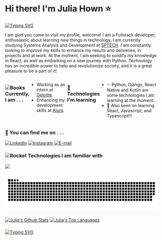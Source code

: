 <br clear="both">

<h1 align="left">Hi there! I'm Julia Hown ⭐</h1>

[![Typing SVG](https://readme-typing-svg.herokuapp.com?font=Fira+Code&weight=600&size=19&pause=1000&color=FFFFFF&width=600&height=40&lines=%F0%9F%92%BB+I'm+a+Full-stack+Developer;%F0%9F%93%8C+I+live+in+Sao+Paulo%2C+Brazil;%F0%9F%91%BE+I+love+games%2C+music+and+animes+%3A3;%F0%9F%93%9D+I+speak+eng%2C+cn+and+ofc+pt-br)](https://git.io/typing-svg)

I am glad you came to visit my profile, welcome! I am a Fullstack developer, enthusiastic about learning new things in technology. I am currently studying Systems Analysis and Development at [SPTECH](https://www.sptech.school). I am constantly looking to improve my skills to enhance my results and deliveries, in projects and at work. At the moment, I am seeking to solidify my knowledge in React, as well as embarking on a new journey with Python. Technology has an incredible power to help and revolutionize society, and it is a great pleasure to be a part of it!

<img align="right" alt="" height="390px" src="https://img.getimg.ai/generated/img-HX2E528c8fOcG3II8ERlM.jpeg">

<div style="display: flex; align-items: left; justify-content: space-between;">
  
### <img src="https://raw.githubusercontent.com/Tarikul-Islam-Anik/Animated-Fluent-Emojis/master/Emojis/Objects/Books.png" alt="Books" width="30" height="30" /> Currently, I am . . . 
- Working as an intern at [Deloitte](https://www.deloitte.com/global/en.html?icid=site_selector_global).
- Enhancing my development skills at [Alura](https://alura.com.br/).
  
###

### 📎 Technologies I'm learning
- ✨ Python, Django, React Native and Kotlin are some technologies I am <br> learning at the moment.
- 🌸 Also keen on learning React, Javascript, and Typescript!!!

</div>

###

### 📨 You can find me on . . . 
[![LinkedIn](https://img.shields.io/static/v1?message=LinkedIn&logo=linkedin&label=&color=0077B5&logoColor=white&labelColor=&style=for-the-badge)](https://www.linkedin.com/in/juliahown/)
[![Instagram](https://img.shields.io/badge/Instagram-E4405F?style=for-the-badge&logo=instagram&logoColor=white)](https://www.instagram.com/juhwzi)
[![E-mail](https://img.shields.io/badge/Gmail-D14836?style=for-the-badge&logo=gmail&logoColor=white)](mailto:juliahown87@gmail.com)

###

### <img src="https://raw.githubusercontent.com/Tarikul-Islam-Anik/Animated-Fluent-Emojis/master/Emojis/Travel%20and%20places/Rocket.png" alt="Rocket" width="30" height="30" /> Technologies I am familiar with

<a href="https://skillicons.dev">
  <img src="https://skillicons.dev/icons?i=java,react,html,css,python,js,ts,mysql,figma,git,github,sass,styledcomponents,npm,vscode" />
</a>


###

<picture>
  <source media="(prefers-color-scheme: dark)" srcset="https://raw.githubusercontent.com/mari4souza/mari4souza/output/github-contribution-grid-snake-dark.svg">
  <source media="(prefers-color-scheme: light)" srcset="https://raw.githubusercontent.com/mari4souza/mari4souza/output/github-contribution-grid-snake.svg">
  <img alt="github contribution grid snake animation" src="https://raw.githubusercontent.com/mari4souza/mari4souza/output/github-contribution-grid-snake.svg">
</picture>

###

<a> 
  <a href="https://github.com/juliahown"><img alt="Julia's Github Stats" src="https://denvercoder1-github-readme-stats.vercel.app/api?username=juliahown&show_icons=true&count_private=true&theme=react&border_color=91215a&bg_color=0D1117&title_color=f48494&icon_color=F8D866" height="192px" width="49.5%"/></a>
  <a href="https://github.com/juliahown"><img alt="Julia's Top Languages" src="https://denvercoder1-github-readme-stats.vercel.app/api/top-langs/?username=juliahown&langs_count=8&layout=compact&theme=react&border_color=91215a&bg_color=0D1117&title_color=f48494&icon_color=F8D866" height="192px" width="49.5%"/></a>
</a>

###

[![Typing SVG](https://readme-typing-svg.herokuapp.com?font=Fira+Code&weight=600&size=24&pause=1000&color=FFFFFF&width=600&height=40&lines=%E2%AD%90+Check+out+my+repositories!;%F0%9F%92%AD+Let%E2%80%99s+connect+on+social+media;%F0%9F%92%97+Have+a+great+day!+%3AD)](https://git.io/typing-svg)
